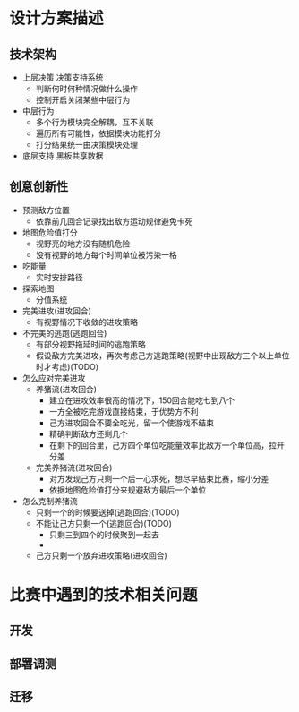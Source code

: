# 设计方案描述


## 技术架构
* 上层决策  决策支持系统
    * 判断何时何种情况做什么操作
    * 控制开启关闭某些中层行为
* 中层行为  
    * 多个行为模块完全解耦，互不关联
    * 遍历所有可能性，依据模块功能打分
    * 打分结果统一由决策模块处理
* 底层支持 黑板共享数据


## 创意创新性
* 预测敌方位置
    * 依靠前几回合记录找出敌方运动规律避免卡死
* 地图危险值打分
    * 视野亮的地方没有随机危险
    * 没有视野的地方每个时间单位被污染一格
* 吃能量
    * 实时安排路径
* 探索地图
    * 分值系统
* 完美进攻(进攻回合)
    * 有视野情况下收敛的进攻策略
* 不完美的逃跑(逃跑回合)
    * 有部分视野拖延时间的逃跑策略
    * 假设敌方完美进攻，再次考虑己方逃跑策略(视野中出现敌方三个以上单位时才考虑)(TODO)
* 怎么应对完美进攻
    * 养猪流(进攻回合)
        * 建立在进攻效率很高的情况下，150回合能吃七到八个
        * 一方全被吃完游戏直接结束，于优势方不利
        * 己方进攻回合不要全吃光，留一个使游戏不结束
        * 精确判断敌方还剩几个
        * 在剩下的回合里，己方四个单位吃能量效率比敌方一个单位高，拉开分差
    * 完美养猪流(进攻回合)
        * 对方发现己方只剩一个后一心求死，想尽早结束比赛，缩小分差
        * 依据地图危险值打分来规避敌方最后一个单位
* 怎么克制养猪流
    * 只剩一个的时候要送掉(逃跑回合)(TODO)
    * 不能让己方只剩一个(逃跑回合)(TODO)
        * 只剩三到四个的时候聚到一起去
        * 
    * 己方只剩一个放弃进攻策略(进攻回合)

# 比赛中遇到的技术相关问题
## 开发
## 部署调测
## 迁移

